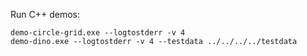 Run C++ demos:
```
demo-circle-grid.exe --logtostderr -v 4
demo-dino.exe --logtostderr -v 4 --testdata ../../../../testdata
```